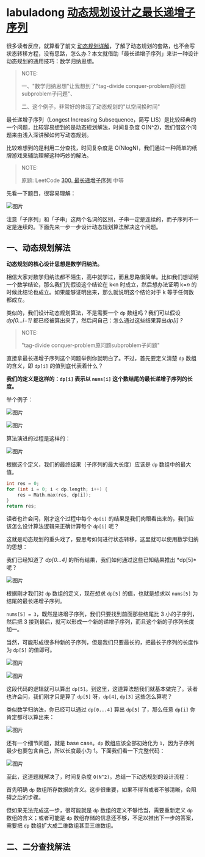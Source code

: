 # labuladong [动态规划设计之最长递增子序列](https://mp.weixin.qq.com/s/02o_OPgePjaz3dXnw9TA1w)

很多读者反应，就算看了前文 [动态规划详解](http://mp.weixin.qq.com/s?__biz=MzU0MDg5OTYyOQ==&mid=2247483818&idx=1&sn=6035f861d1b2bfd0178e842f26ac4836&chksm=fb3361e8cc44e8fe331154bfd32bd7b3b4f159bfad5d38d4a6b0b9f0d7e3485b93b828ee72cc&scene=21#wechat_redirect)，了解了动态规划的套路，也不会写状态转移方程，没有思路，怎么办？本文就借助「最长递增子序列」来讲一种设计动态规划的通用技巧：数学归纳思想。

> NOTE: 
>
> 一、"数学归纳思想"让我想到了"tag-divide conquer-problem原问题subproblem子问题"、
>
> 二、这个例子，非常好的体现了动态规划的"以空间换时间"

最长递增子序列（Longest Increasing Subsequence，简写 LIS）是比较经典的一个问题，比较容易想到的是动态规划解法，时间复杂度 O(N^2)，我们借这个问题来由浅入深讲解如何写动态规划。



比较难想到的是利用二分查找，时间复杂度是 O(NlogN)，我们通过一种简单的纸牌游戏来辅助理解这种巧妙的解法。



> NOTE: 
>
> 原题: LeetCode [300. 最长递增子序列](https://leetcode-cn.com/problems/longest-increasing-subsequence/) 中等

先看一下题目，很容易理解：



![图片](https://mmbiz.qpic.cn/mmbiz_png/map09icNxZ4kgXtfMiaNRfjKJK5DiaHNAiaEaNokicicckI46EhqluRrrWqYzibZfjcow2ppvxG4nibIJTS6JpeibDh7Xjg/640?wx_fmt=png&tp=webp&wxfrom=5&wx_lazy=1&wx_co=1)



注意「子序列」和「子串」这两个名词的区别，子串一定是连续的，而子序列不一定是连续的。下面先来一步一步设计动态规划算法解决这个问题。

## 一、动态规划解法

**动态规划的核心设计思想是数学归纳法。**

相信大家对数学归纳法都不陌生，高中就学过，而且思路很简单。比如我们想证明一个数学结论，那么我们先假设这个结论在 k<n 时成立，然后想办法证明 k=*n* 的时候此结论也成立。如果能够证明出来，那么就说明这个结论对于 k 等于任何数都成立。

类似的，我们设计动态规划算法，不是需要一个 `dp` 数组吗？我们可以假设 *dp[0...i−1]* 都已经被算出来了，然后问自己：怎么通过这些结果算出*dp[i] ?*

> NOTE: 
>
> "tag-divide conquer-problem原问题subproblem子问题"

直接拿最长递增子序列这个问题举例你就明白了。不过，首先要定义清楚 `dp` 数组的含义，即 `dp[i]` 的值到底代表着什么？

**我们的定义是这样的：`dp[i]` 表示以 `nums[i]` 这个数结尾的最长递增子序列的长度。**



举个例子：



![图片](https://mmbiz.qpic.cn/mmbiz_png/map09icNxZ4kgXtfMiaNRfjKJK5DiaHNAiaEPb6TvHFjI9Q4ZiaDY7uhI14RIJXUGiaIf0dpic0oN7IEaiazPUPK23SIZQ/640?wx_fmt=png&tp=webp&wxfrom=5&wx_lazy=1&wx_co=1)

![图片](https://mmbiz.qpic.cn/mmbiz_png/map09icNxZ4kgXtfMiaNRfjKJK5DiaHNAiaEVoqqLbQqPcQuaH4PNJhsHfpkQUIySgl88W69ePT7AlERVibHHwyib2yQ/640?wx_fmt=png&tp=webp&wxfrom=5&wx_lazy=1&wx_co=1)

算法演进的过程是这样的：

![图片](https://mmbiz.qpic.cn/mmbiz_gif/b96CibCt70iaZjRayJQVCia5yvdcedgJ5QmIgJLGribw5M569SG75oxjFMqYJSlZED2QxT6l9gyPJJM0KwH18rGLXA/640?tp=webp&wxfrom=5&wx_lazy=1)

根据这个定义，我们的最终结果（子序列的最大长度）应该是 `dp` 数组中的最大值。

```C++
int res = 0;
for (int i = 0; i < dp.length; i++) {
    res = Math.max(res, dp[i]);
}
return res;
```

读者也许会问，刚才这个过程中每个 `dp[i]` 的结果是我们肉眼看出来的，我们应该怎么设计算法逻辑来正确计算每个 `dp[i]` 呢？

这就是动态规划的重头戏了，要思考如何进行状态转移，这里就可以使用数学归纳的思想：

我们已经知道了 *dp[0...4]* 的所有结果，我们如何通过这些已知结果推出 *dp[5]*呢？



![图片](https://mmbiz.qpic.cn/mmbiz_png/map09icNxZ4kgXtfMiaNRfjKJK5DiaHNAiaEC6950mgOcEEBicFQzHFjtzbD4BG1TcKrE7GfTP7ZybTyZIFQCq8JI2Q/640?wx_fmt=png&tp=webp&wxfrom=5&wx_lazy=1&wx_co=1)

根据刚才我们对 `dp` 数组的定义，现在想求 `dp[5]` 的值，也就是想求以 `nums[5]` 为结尾的最长递增子序列。

`nums[5] = 3`，既然是递增子序列，我们只要找到前面那些结尾比 3 小的子序列，然后把 3 接到最后，就可以形成一个新的递增子序列，而且这个新的子序列长度加一。

当然，可能形成很多种新的子序列，但是我们只要最长的，把最长子序列的长度作为 `dp[5]` 的值即可。

![图片](https://mmbiz.qpic.cn/mmbiz_gif/b96CibCt70iaZjRayJQVCia5yvdcedgJ5QmIVe4WdmfkT0DmEweibYq7mP7LiapaJBk2xxhgsjapRXA7pdQRUxo801Q/640?tp=webp&wxfrom=5&wx_lazy=1)

![图片](https://mmbiz.qpic.cn/mmbiz_png/map09icNxZ4kgXtfMiaNRfjKJK5DiaHNAiaEARWCyTW78XHOibkxUptWuweLpVjkNiah44RnxbR6cfCiayJBLKlnI2L1A/640?wx_fmt=png&tp=webp&wxfrom=5&wx_lazy=1&wx_co=1)



这段代码的逻辑就可以算出 `dp[5]`。到这里，这道算法题我们就基本做完了。读者也许会问，我们刚才只是算了 `dp[5]` 呀，`dp[4]`, `dp[3]` 这些怎么算呢？

类似数学归纳法，你已经可以通过 `dp[0...4]` 算出 `dp[5]` 了，那么任意 `dp[i]` 你肯定都可以算出来：



![图片](https://mmbiz.qpic.cn/mmbiz_png/map09icNxZ4kgXtfMiaNRfjKJK5DiaHNAiaEzRX4QVEaax3Mm5xmeaEqyCTJ7bTNMr2sJVXicEooPpmRgVhdWb9RbtQ/640?wx_fmt=png&tp=webp&wxfrom=5&wx_lazy=1&wx_co=1)



还有一个细节问题，就是 base case。`dp` 数组应该全部初始化为 `1`，因为子序列最少也要包含自己，所以长度最小为 1。下面我们看一下完整代码：



![图片](https://mmbiz.qpic.cn/mmbiz_png/map09icNxZ4kgXtfMiaNRfjKJK5DiaHNAiaEckTjx0BjeFdSIXalPct8LfFicaGnZyaRCK0H0HYNF6nAfZHblloRu4w/640?wx_fmt=png&tp=webp&wxfrom=5&wx_lazy=1&wx_co=1)



至此，这道题就解决了，时间复杂度 `O(N^2)`。总结一下动态规划的设计流程：

首先明确 `dp` 数组所存数据的含义。这步很重要，如果不得当或者不够清晰，会阻碍之后的步骤。

但如果无法完成这一步，很可能就是 `dp` 数组的定义不够恰当，需要重新定义 `dp` 数组的含义；或者可能是 `dp` 数组存储的信息还不够，不足以推出下一步的答案，需要把 `dp` 数组扩大成二维数组甚至三维数组。

## 二、二分查找解法
